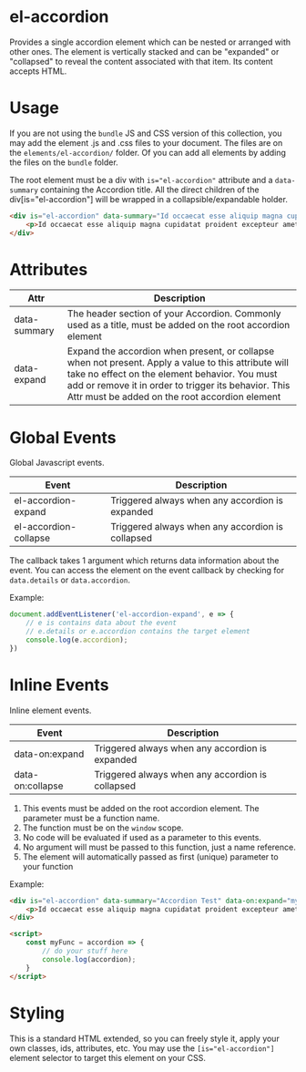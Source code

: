 # el-accordion

Provides a single accordion element which can be nested or arranged with other ones. The element is vertically stacked and can be "expanded" or "collapsed" to reveal the content associated with that item. Its content accepts HTML.

# Usage

If you are not using the `bundle` JS and CSS version of this collection, you may add the element .js and .css files to your document.
The files are on the `elements/el-accordion/` folder. Of you can add all elements by adding the files on the `bundle` folder.

The root element must be a div with `is="el-accordion"` attribute and a `data-summary` containing the Accordion title.
All the direct children of the div[is="el-accordion"] will be wrapped in a collapsible/expandable holder.

```html
<div is="el-accordion" data-summary="Id occaecat esse aliquip magna cupidatat proident excepteur amet duis qui consectetur in ut sit sed magna">
	<p>Id occaecat esse aliquip magna cupidatat proident excepteur amet duis qui consectetur in ut sit sed magna incididunt ullamco et duis aliquip officia dolore consectetur est elit.</p>
</div>
```

# Attributes

| Attr | Description |
| --- | --- |
| data-summary | The header section of your Accordion. Commonly used as a title, must be added on the root accordion element |
| data-expand | Expand the accordion when present, or collapse when not present. Apply a value to this attribute will take no effect on the element behavior. You must add or remove it in order to trigger its behavior. This Attr must be added on the root accordion element |

# Global Events

Global Javascript events.

| Event | Description |
| --- | --- |
| el-accordion-expand | Triggered always when any accordion is expanded |
| el-accordion-collapse | Triggered always when any accordion is collapsed |

The callback takes 1 argument which returns data information about the event.
You can access the element on the event callback by checking for `data.details` or `data.accordion`.

Example:

```javascript
document.addEventListener('el-accordion-expand', e => {
	// e is contains data about the event
	// e.details or e.accordion contains the target element
	console.log(e.accordion);
})
```

# Inline Events

Inline element events.

| Event | Description |
| --- | --- |
| data-on:expand | Triggered always when any accordion is expanded |
| data-on:collapse | Triggered always when any accordion is collapsed |

1. This events must be added on the root accordion element. The parameter must be a function name.
2. The function must be on the `window` scope. 
3. No code will be evaluated if used as a parameter to this events.
4. No argument will must be passed to this function, just a name reference.
5. The element will automatically passed as first (unique) parameter to your function

Example:

```html
<div is="el-accordion" data-summary="Accordion Test" data-on:expand="myFunc">
	<p>Id occaecat esse aliquip magna cupidatat proident excepteur amet duis qui consectetur in ut sit sed magna incididunt ullamco et duis aliquip officia dolore consectetur est elit.</p>
</div>

<script>
	const myFunc = accordion => {
		// do your stuff here
		console.log(accordion);
	}
</script>
```

# Styling

This is a standard HTML extended, so you can freely style it, apply your own classes, ids, attributes, etc.
You may use the `[is="el-accordion"]` element selector to target this element on your CSS.